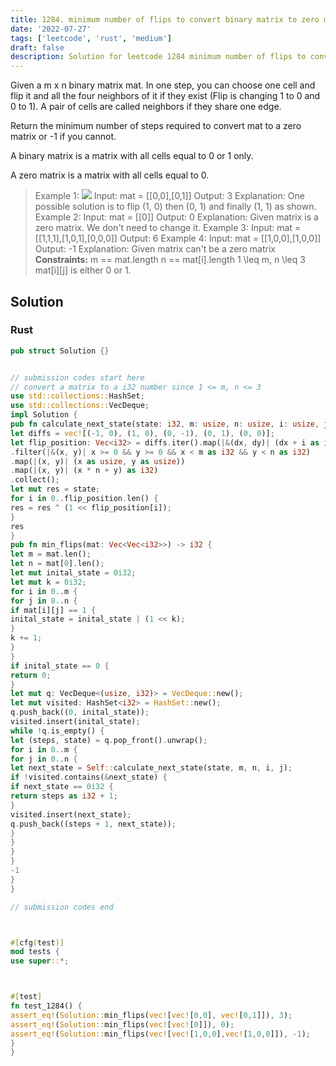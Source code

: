 ```yaml
---
title: 1284. minimum number of flips to convert binary matrix to zero matrix
date: '2022-07-27'
tags: ['leetcode', 'rust', 'medium']
draft: false
description: Solution for leetcode 1284 minimum number of flips to convert binary matrix to zero matrix
---
```




Given a m x n binary matrix mat. In one step, you can choose one cell and flip it and all the four neighbors of it if they exist (Flip is changing 1 to 0 and 0 to 1). A pair of cells are called neighbors if they share one edge.

Return the minimum number of steps required to convert mat to a zero matrix or -1 if you cannot.

A binary matrix is a matrix with all cells equal to 0 or 1 only.

A zero matrix is a matrix with all cells equal to 0.



>   Example 1:
>   ![](https://assets.leetcode.com/uploads/2019/11/28/matrix.png)
>   Input: mat <TeX>=</TeX> [[0,0],[0,1]]
>   Output: 3
>   Explanation: One possible solution is to flip (1, 0) then (0, 1) and finally (1, 1) as shown.
>   Example 2:
>   Input: mat <TeX>=</TeX> [[0]]
>   Output: 0
>   Explanation: Given matrix is a zero matrix. We don't need to change it.
>   Example 3:
>   Input: mat <TeX>=</TeX> [[1,1,1],[1,0,1],[0,0,0]]
>   Output: 6
>   Example 4:
>   Input: mat <TeX>=</TeX> [[1,0,0],[1,0,0]]
>   Output: -1
>   Explanation: Given matrix can't be a zero matrix
**Constraints:**
>   	m <TeX>=</TeX><TeX>=</TeX> mat.length
>   	n <TeX>=</TeX><TeX>=</TeX> mat[i].length
>   	1 <TeX>\leq</TeX> m, n <TeX>\leq</TeX> 3
>   	mat[i][j] is either 0 or 1.


## Solution


### Rust
```rust
pub struct Solution {}


// submission codes start here
// convert a matrix to a i32 number since 1 <= m, n <= 3
use std::collections::HashSet;
use std::collections::VecDeque;
impl Solution {
pub fn calculate_next_state(state: i32, m: usize, n: usize, i: usize, j: usize) -> i32 {
let diffs = vec![(-1, 0), (1, 0), (0, -1), (0, 1), (0, 0)];
let flip_position: Vec<i32> = diffs.iter().map(|&(dx, dy)| (dx + i as i32, dy + j as i32))
.filter(|&(x, y)| x >= 0 && y >= 0 && x < m as i32 && y < n as i32)
.map(|(x, y)| (x as usize, y as usize))
.map(|(x, y)| (x * n + y) as i32)
.collect();
let mut res = state;
for i in 0..flip_position.len() {
res = res ^ (1 << flip_position[i]);
}
res
}
pub fn min_flips(mat: Vec<Vec<i32>>) -> i32 {
let m = mat.len();
let n = mat[0].len();
let mut inital_state = 0i32;
let mut k = 0i32;
for i in 0..m {
for j in 0..n {
if mat[i][j] == 1 {
inital_state = inital_state | (1 << k);
}
k += 1;
}
}
if inital_state == 0 {
return 0;
}
let mut q: VecDeque<(usize, i32)> = VecDeque::new();
let mut visited: HashSet<i32> = HashSet::new();
q.push_back((0, inital_state));
visited.insert(inital_state);
while !q.is_empty() {
let (steps, state) = q.pop_front().unwrap();
for i in 0..m {
for j in 0..n {
let next_state = Self::calculate_next_state(state, m, n, i, j);
if !visited.contains(&next_state) {
if next_state == 0i32 {
return steps as i32 + 1;
}
visited.insert(next_state);
q.push_back((steps + 1, next_state));
}
}
}
}
-1
}
}

// submission codes end



#[cfg(test)]
mod tests {
use super::*;



#[test]
fn test_1284() {
assert_eq!(Solution::min_flips(vec![vec![0,0], vec![0,1]]), 3);
assert_eq!(Solution::min_flips(vec![vec![0]]), 0);
assert_eq!(Solution::min_flips(vec![vec![1,0,0],vec![1,0,0]]), -1);
}
}

```
